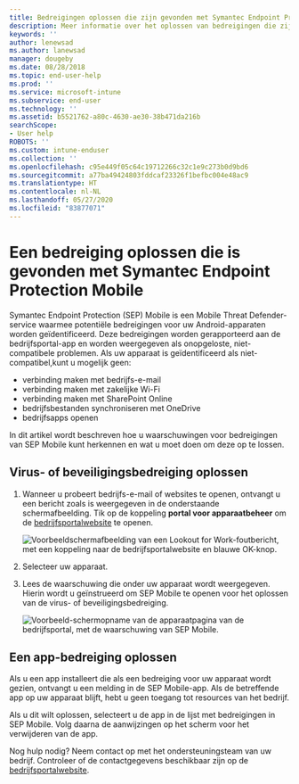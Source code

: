 ```yaml
---
title: Bedreigingen oplossen die zijn gevonden met Symantec Endpoint Protection Mobile voor Android | Microsoft Docs
description: Meer informatie over het oplossen van bedreigingen die zijn gevonden op uw Android-apparaat.
keywords: ''
author: lenewsad
ms.author: lanewsad
manager: dougeby
ms.date: 08/28/2018
ms.topic: end-user-help
ms.prod: ''
ms.service: microsoft-intune
ms.subservice: end-user
ms.technology: ''
ms.assetid: b5521762-a80c-4630-ae30-38b471da216b
searchScope:
- User help
ROBOTS: ''
ms.custom: intune-enduser
ms.collection: ''
ms.openlocfilehash: c95e449f05c64c19712266c32c1e9c273b0d9bd6
ms.sourcegitcommit: a77ba49424803fddcaf23326f1befbc004e48ac9
ms.translationtype: HT
ms.contentlocale: nl-NL
ms.lasthandoff: 05/27/2020
ms.locfileid: "83877071"
---
```

# <a name="resolve-a-threat-found-by-symantec-endpoint-protection-mobile"></a>Een bedreiging oplossen die is gevonden met Symantec Endpoint Protection Mobile

Symantec Endpoint Protection (SEP) Mobile is een Mobile Threat Defender-service waarmee potentiële bedreigingen voor uw Android-apparaten worden geïdentificeerd. Deze bedreigingen worden gerapporteerd aan de bedrijfsportal-app en worden weergegeven als onopgeloste, niet-compatibele problemen. Als uw apparaat is geïdentificeerd als niet-compatibel,kunt u mogelijk geen:

* verbinding maken met bedrijfs-e-mail
* verbinding maken met zakelijke Wi-Fi
* verbinding maken met SharePoint Online
* bedrijfsbestanden synchroniseren met OneDrive
* bedrijfsapps openen

In dit artikel wordt beschreven hoe u waarschuwingen voor bedreigingen van SEP Mobile kunt herkennen en wat u moet doen om deze op te lossen. 

## <a name="resolve-virus-or-security-threat"></a>Virus- of beveiligingsbedreiging oplossen  

1. Wanneer u probeert bedrijfs-e-mail of websites te openen, ontvangt u een bericht zoals is weergegeven in de onderstaande schermafbeelding. Tik op de koppeling **portal voor apparaatbeheer** om de [bedrijfsportalwebsite](https://portal.manage.microsoft.com/devices) te openen.

    ![Voorbeeldschermafbeelding van een Lookout for Work-foutbericht, met een koppeling naar de bedrijfsportalwebsite en blauwe OK-knop.](./media/mtd-go-to-device-management-portal-android.png)  

2. Selecteer uw apparaat.  
3. Lees de waarschuwing die onder uw apparaat wordt weergegeven. Hierin wordt u geïnstrueerd om SEP Mobile te openen voor het oplossen van de virus- of beveiligingsbedreiging.     

    ![Voorbeeld-schermopname van de apparaatpagina van de bedrijfsportal, met de waarschuwing van SEP Mobile.](./media/CP-lookout-virus-banner-1808.png)

## <a name="resolve-an-app-threat"></a>Een app-bedreiging oplossen  

Als u een app installeert die als een bedreiging voor uw apparaat wordt gezien, ontvangt u een melding in de SEP Mobile-app. Als de betreffende app op uw apparaat blijft, hebt u geen toegang tot resources van het bedrijf.  

Als u dit wilt oplossen, selecteert u de app in de lijst met bedreigingen in SEP Mobile. Volg daarna de aanwijzingen op het scherm voor het verwijderen van de app.  

Nog hulp nodig? Neem contact op met het ondersteuningsteam van uw bedrijf. Controleer of de contactgegevens beschikbaar zijn op de [bedrijfsportalwebsite](https://go.microsoft.com/fwlink/?linkid=2010980).  

